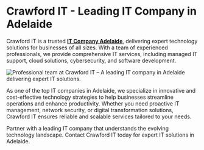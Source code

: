 # Crawford IT - Leading IT Company in Adelaide
Crawford IT is a trusted **[IT Company Adelaide](https://www.crawfordit.com.au/)**, delivering expert technology solutions for businesses of all sizes. With a team of experienced professionals, we provide comprehensive IT services, including managed IT support, cloud solutions, cybersecurity, and software development.

<html>
<body>
<!--StartFragment--><google-sheets-html-origin><!--td {border: 1px solid #cccccc;}br {mso-data-placement:same-cell;}-->
<img src="https://www.crawfordit.com.au/wp-content/uploads/2022/06/about-image.jpg" alt="Professional team at Crawford IT – A leading IT company in Adelaide delivering expert IT solutions."/>

<!--EndFragment-->
</body>
</html>



As one of the top IT companies in Adelaide, we specialize in innovative and cost-effective technology strategies to help businesses streamline operations and enhance productivity. Whether you need proactive IT management, network security, or digital transformation solutions, Crawford IT ensures reliable and scalable services tailored to your needs.

Partner with a leading IT company that understands the evolving technology landscape. Contact Crawford IT today for expert IT solutions in Adelaide.
